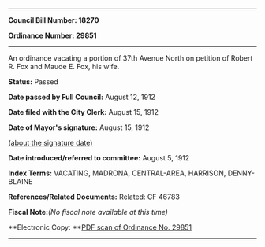 

********

**Council Bill Number: 18270**
   
**Ordinance Number: 29851**
********

 An ordinance vacating a portion of 37th Avenue North on petition of Robert R. Fox and Maude E. Fox, his wife.

**Status:** Passed
   
**Date passed by Full Council:** August 12, 1912
   
**Date filed with the City Clerk:** August 15, 1912
   
**Date of Mayor's signature:** August 15, 1912
   
[(about the signature date)](/~public/approvaldate.htm)
   
   
   
**Date introduced/referred to committee:** August 5, 1912
   
   
**Index Terms:** VACATING, MADRONA, CENTRAL-AREA, HARRISON, DENNY-BLAINE

**References/Related Documents:** Related: CF 46783

**Fiscal Note:**_(No fiscal note available at this time)_

**Electronic Copy: **[PDF scan of Ordinance No. 29851](/~archives/Ordinances/Ord_29851.pdf)

********

